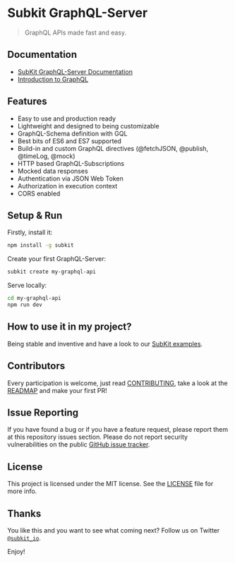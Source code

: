 # Subkit GraphQL-Server

> GraphQL APIs made fast and easy.

## Documentation

* [SubKit GraphQL-Server Documentation](docs/README.md)
* [Introduction to GraphQL](https://github.com/mikebild/introduction-graphql)

## Features

* Easy to use and production ready
* Lightweight and designed to being customizable
* GraphQL-Schema definition with GQL
* Best bits of ES6 and ES7 supported
* Build-in and custom GraphQL directives (@fetchJSON, @publish, @timeLog, @mock)
* HTTP based GraphQL-Subscriptions
* Mocked data responses
* Authentication via JSON Web Token
* Authorization in execution context
* CORS enabled

## Setup & Run

Firstly, install it:

```bash
npm install -g subkit
```

Create your first GraphQL-Server:

```bash
subkit create my-graphql-api
```

Serve locally:

```bash
cd my-graphql-api
npm run dev
```

## How to use it in my project?

Being stable and inventive and have a look to our [SubKit examples](https://github.com/codecommission/subkit-examples).

## Contributors

Every participation is welcome, just read [CONTRIBUTING](CONTRIBUTING.md), take a look at the [READMAP](docs/ROADMAP.md) and make your first PR!

## Issue Reporting

If you have found a bug or if you have a feature request, please report them at this repository issues section. Please do not report security vulnerabilities on the public [GitHub issue tracker](https://github.com/codecommission/subkit/issues).

## License

This project is licensed under the MIT license. See the [LICENSE](LICENSE) file for more info.

## Thanks

You like this and you want to see what coming next? Follow us on Twitter [`@subkit_io`](https://twitter.com/subkit_io).

Enjoy!
